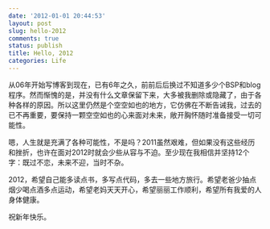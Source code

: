 ```yaml
---
date: '2012-01-01 20:44:53'
layout: post
slug: hello-2012
comments: true
status: publish
title: Hello, 2012
categories: Life
---
```


从06年开始写博客到现在，已有6年之久，前前后后换过不知道多少个BSP和blog程序。然而惭愧的是，并没有什么文章保留下来，大多被我删除或隐藏了，由于各种各样的原因。所以这里仍然是个空空如也的地方，它仿佛在不断告诫我，过去的已不再重要，要保持一颗空空如也的心来面对未来，敞开胸怀随时准备接受一切可能性。

嗯，人生就是充满了各种可能性，不是吗？2011虽然艰难，但如果没有这些经历和挫折，也许在面对2012时就会少些从容与不迫。至少现在我相信并坚持12个字：既过不恋，未来不迎，当时不杂。

2012，希望自己能多读点书，多写点代码，多去一些地方旅行。希望老爸少抽点烟少喝点酒多点运动，希望老妈天天开心，希望丽丽工作顺利，希望所有我爱的人身体健康。

祝新年快乐。
